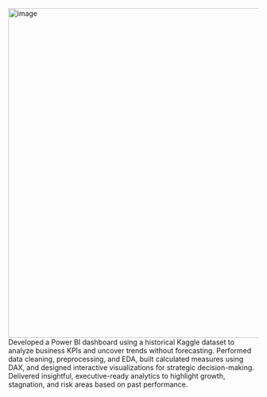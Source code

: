 <img width="1355" height="663" alt="image" src="https://github.com/user-attachments/assets/ef75c449-d68d-48b0-97ac-9c375eb6e2af" />
Developed a Power BI dashboard using a historical Kaggle dataset to analyze business KPIs and uncover trends without forecasting. Performed data cleaning, preprocessing, and EDA, built calculated measures using DAX, and designed interactive visualizations for strategic decision-making. Delivered insightful, executive-ready analytics to highlight growth, stagnation, and risk areas based on past performance.
